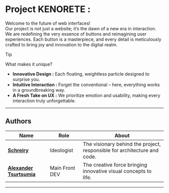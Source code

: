 # Project **KENORETE** :

Welcome to the future of web interfaces!  
Our project is not just a website; it’s the dawn of a new era in interaction. We are redefining the very essence of buttons and reimagining user experiences. Each button is a masterpiece, and every detail is meticulously crafted to bring joy and innovation to the digital realm.

> [!TIP]
> What makes it unique? 
> - **Innovative Design :** Each floating, weightless particle designed to surprise you.
> - **Intuitive Interaction :** Forget the conventional – here, everything works in a groundbreaking way.
> - **A Fresh Take on UX :** We prioritize emotion and usability, making every interaction truly unforgettable.

---

## Authors

| **Name**              | **Role**             | **About**                                                              |
|-----------------------|----------------------|------------------------------------------------------------------------|
| **[Schreiry](https://github.com/Schreiry)**       | Ideologist       | The visionary behind the project, responsible for architecture and code.|
| **[Alexander Tsurtsumia](https://github.com/AlexanderTsurtsumia?tab=overview&from=2025-02-01&to=2025-02-17)**     | Main Front DEV      | The creative force bringing innovative visual concepts to life.         |


---



